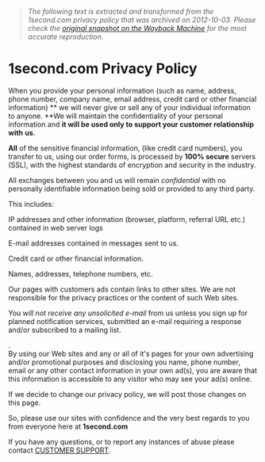 > *The following text is extracted and transformed from the 1second.com privacy policy that was archived on 2012-10-03. Please check the [original snapshot on the Wayback Machine](https://web.archive.org/web/20121003121701id_/http%3A//1second.com/ppc-privacy.htm) for the most accurate reproduction.*

# 1second.com Privacy Policy

When you provide your personal information (such as name, address, phone number, company name, email address, credit card or other financial information) ** we will never give or sell any of your individual information to anyone. **We will maintain the confidentiality of your personal information and **it will be used only to support your customer relationship with** **us**.

**All** of the sensitive financial information, (like credit card numbers), you transfer to us, using our order forms, is processed by **100% secure** servers (SSL), with the highest standards of encryption and security in the industry.

All exchanges between you and us will remain _confidential_ with no personally identifiable information being sold or provided to any third party. 

This includes: 

IP addresses and other information (browser, platform, referral URL etc.) contained in web server logs 

E-mail addresses contained in messages sent to us.

Credit card or other financial information.

Names, addresses, telephone numbers, etc.

Our pages with customers ads contain links to other sites. We are not responsible for the privacy practices or the content of such Web sites. 

You _will not receive any unsolicited e-mail_ from us unless you sign up for planned notification services, submitted an e-mail requiring a response and/or subscribed to a mailing list. 

.  
By using our Web sites and any or all of it's pages for your own advertising and/or promotional purposes and disclosing you name, phone number, email or any other contact information in your own ad(s), you are aware that this information is accessible to any visitor who may see your ad(s) online.

If we decide to change our privacy policy, we will post those changes on this page. 

So, please use our sites with confidence and the very best regards to you from everyone here at **1second.com**

If you have any questions, or to report any instances of abuse please contact [CUSTOMER SUPPORT](http://www.1second.com/ppc-customer.htm).



